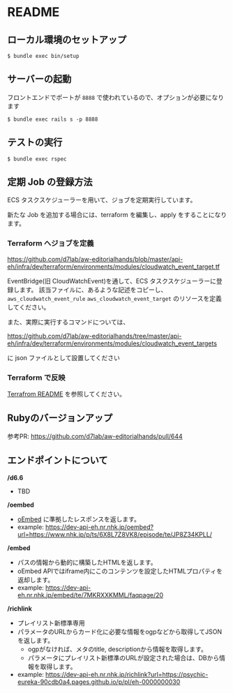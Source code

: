 # README

## ローカル環境のセットアップ

```
$ bundle exec bin/setup
```

## サーバーの起動

フロントエンドでポートが `8888` で使われているので、オプションが必要になります

```
$ bundle exec rails s -p 8888
```

## テストの実行

```
$ bundle exec rspec
```

## 定期 Job の登録方法

ECS タスクスケジューラーを用いて、ジョブを定期実行しています。

新たな Job を追加する場合には、terraform を編集し、apply をすることになります。

### Terraform へジョブを定義

https://github.com/d7lab/aw-editorialhands/blob/master/api-eh/infra/dev/terraform/environments/modules/cloudwatch_event_target.tf

EventBridge(旧 CloudWatchEvent)を通して、ECS タスクスケジューラーに登録します。
該当ファイルに、あるような記述をコピーし、 `aws_cloudwatch_event_rule` `aws_cloudwatch_event_target` のリソースを定義してください。

また、実際に実行するコマンドについては、

https://github.com/d7lab/aw-editorialhands/tree/master/api-eh/infra/dev/terraform/environments/modules/cloudwatch_event_targets

に json ファイルとして設置してください

### Terraform で反映

[Terrafrom README](https://github.com/d7lab/aw-editorialhands/blob/master/api-eh/infra/dev/terraform/README.md) を参照してください。

## Rubyのバージョンアップ
参考PR: https://github.com/d7lab/aw-editorialhands/pull/644

## エンドポイントについて
**/d6.6**
- TBD

**/oembed**
- [oEmbed](https://oembed.com/) に準拠したレスポンスを返します。
- example:  https://dev-api-eh.nr.nhk.jp/oembed?url=https://www.nhk.jp/p/ts/6X8L7Z8VK8/episode/te/JP8Z34KPLL/

**/embed**
- パスの情報から動的に構築したHTMLを返します。
- oEmbed APIではiframe内にこのコンテンツを設定したHTMLプロパティを返却します。
- example: https://dev-api-eh.nr.nhk.jp/embed/te/7MKRXXKMML/faqpage/20

**/richlink**
- プレイリスト新標準専用
- パラメータのURLからカード化に必要な情報をogpなどから取得してJSONを返します。
  - ogpがなければ、メタのtitle, descriptionから情報を取得します。
  - パラメータにプレイリスト新標準のURLが設定された場合は、DBから情報を取得します。
- example: https://dev-api-eh.nr.nhk.jp/richlink?url=https://psychic-eureka-90cdb0a4.pages.github.io/p/pl/eh-0000000030
